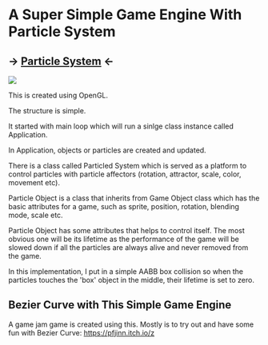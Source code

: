 # A Super Simple Game Engine With Particle System

## -> [Particle System](/Assignments/GameEngine/ParticleSystem/ParticleSystem.cpp) <-

<img src="https://github.com/FJinn/fjinn.github.io/blob/master/Assignments/GameEngine/Image/ParticleSystem.gif?raw=true" />

This is created using OpenGL.

The structure is simple.

It started with main loop which will run a sinlge class instance called Application.

In Application, objects or particles are created and updated.

There is a class called Particled System which is served as a platform to control particles with particle affectors (rotation, attractor, scale, color, movement etc).

Particle Object is a class that inherits from Game Object class which has the basic attributes for a game, such as sprite, position, rotation, blending mode, scale etc.

Particle Object has some attributes that helps to control itself. The most obvious one will be its lifetime as the performance of the game will be slowed down if all the particles are always alive and never removed from the game.

In this implementation, I put in a simple AABB box collision so when the particles touches the 'box' object in the middle, their lifetime is set to zero.


## Bezier Curve with This Simple Game Engine

A game jam game is created using this. Mostly is to try out and have some fun with Bezier Curve: https://pfjinn.itch.io/z
